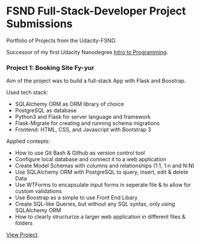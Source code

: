 # FSND Full-Stack-Developer Project Submissions

Portfolio of Projects from the Udacity-FSND.

Successor of my first Udacity Nanodegree [Intro to Programming](https://github.com/Thalrion/Udacity-Intro-to-Programming-Nanodegree/blob/master/README.md).

### Project 1: Booking Site Fy-yur

Aim of the project was to build a full-stack App with Flask and Boostrap.

Used tech stack:
- SQLAlchemy ORM as ORM library of choice
- PostgreSQL as database
- Python3 and Flask for server language and framework
- Flask-Migrate for creating and running schema migrations
- Frontend: HTML, CSS, and Javascript with Bootstrap 3

Applied contepts:
- How to use Git Bash & Github as version control tool
- Configure local database and connect it to a web application
- Create Model Schemas with columns and relationships (1:1, 1:n and N:N)
- Use SQLAlchemy ORM with PostgreSQL to query, insert, edit & delete Data
- Use WTForms to encapsulate input forms in seperate file & to allow for custom validations
- Use Boostrap as a simple to use Front End Libary
- Create SQL-like Queries, but without any SQL syntax, only using SQLAlchemy ORM
- How to clearly structurize a larger web application in different files & folders

[View Project](https://github.com/Thalrion/Udacity-Full-Stack-Developer-Nanodegree/tree/master/project01_fyyur).
